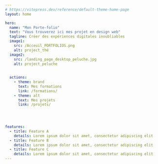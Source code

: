 ```yaml
---
# https://vitepress.dev/reference/default-theme-home-page
layout: home 

hero:
  name: "Mon Porte-folio"
  text: "Vous trouverez ici mes projet en design web"
  tagline: Créer des expériences digitales inoubliables 
  image1:
    src: /Acceuil_PORTFOLIOS.png
    alt: project_thé
  image2:
    src: /landing_page_desktop_peluche.jpg
    alt: project_peluche
  
  
  actions:
    - theme: brand
      text: Mes formations
      link: /formations/
    - theme: alt
      text: Mes projets
      link: /projets/
  
  


features:
  - title: Feature A
    details: Lorem ipsum dolor sit amet, consectetur adipiscing elit
  - title: Feature B
    details: Lorem ipsum dolor sit amet, consectetur adipiscing elit
  - title: Feature C
    details: Lorem ipsum dolor sit amet, consectetur adipiscing elit
---
```


<script setup lang="ts">
</script>

<style>
.VPHero .main .name ,.VPHero .main .clip ,.VPHero .main .text{
  font-size: 48px;
}

.VPHero .VPImage {
  background-size: contain;
  background-repeat: no-repeat;
  background-position-y: bottom;
  background-position-x: right;
  margin-bottom: 20px;
  position: absolute, top, left;
  
}

.VPImage1{
  filter: drop-shadow(5px 5px 5px gray);
  background-size: 500px;
  z-index: -2;
  position: absolute; 
  left: 40px;
  width: 500px; /* Set a width for the image */
  height: auto;  
}

.VPImage2{
  filter: drop-shadow(10px 10px 5px gray);
  background-size: 500px;
  z-index: -1;
  left: 190px;
  top: 120px;
  position: absolute;
  width: 400px; /* Set a width for the image */
  height: auto;
}
</style>
